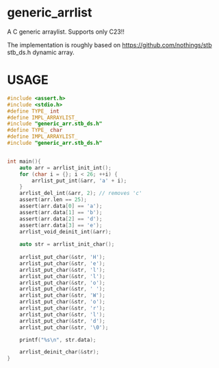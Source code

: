 # generic_arrlist
A C generic arraylist.
Supports only C23!!

The implementation is roughly based on https://github.com/nothings/stb stb_ds.h  dynamic array.


# USAGE

```c
#include <assert.h>
#include <stdio.h>
#define TYPE_ int
#define IMPL_ARRAYLIST_
#include "generic_arr.stb_ds.h"
#define TYPE_ char
#define IMPL_ARRAYLIST_
#include "generic_arr.stb_ds.h"


int main(){
	auto arr = arrlist_init_int();
	for (char i = {}; i < 26; ++i) {
		arrlist_put_int(&arr, 'a' + i);
	}
	arrlist_del_int(&arr, 2); // removes 'c'
	assert(arr.len == 25);
	assert(arr.data[0] == 'a');
	assert(arr.data[1] == 'b');
	assert(arr.data[2] == 'd');
	assert(arr.data[3] == 'e');
	arrlist_void_deinit_int(&arr);
	
	auto str = arrlist_init_char();
	
	arrlist_put_char(&str, 'H');
	arrlist_put_char(&str, 'e');
	arrlist_put_char(&str, 'l');
	arrlist_put_char(&str, 'l');
	arrlist_put_char(&str, 'o');
	arrlist_put_char(&str, ' ');
	arrlist_put_char(&str, 'W');
	arrlist_put_char(&str, 'o');
	arrlist_put_char(&str, 'r');
	arrlist_put_char(&str, 'l');
	arrlist_put_char(&str, 'd');
	arrlist_put_char(&str, '\0');

	printf("%s\n", str.data);

	arrlist_deinit_char(&str);
}
```
